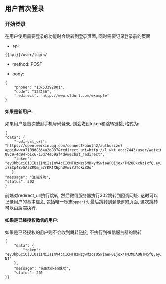 ## 用户首次登录

### 开始登录

在用户使用需要登录的功能时会跳转到登录页面, 同时需要记录登录前的页面

- api:

```
{{api}}/user/login/
```

- method: POST

- body: 

```
{
    "phone": "13753392801",
    "code": "123456",
    "redirect": "http://www.oldurl.com/example"
}
```

#### 如果是新用户: 

如果用户是首次使用手机号码登录, 则会收到token和跳转链接, 格式为:

```
{
"data": {
    "redirect_url": "https://open.weixin.qq.com/connect/oauth2/authorize?appid=wxa7109d8534a2d837&redirect_uri=http://l.wkt.ooo:7443/user/weixin_callback/&response_type=code&scope=snsapi_base&state=25c479b7-08c9-4d94-b1c6-10d74e59af4d#wechat_redirect",
    "token": "eyJhbGciOiJIUzI1NiIsImV4cCI6MTUzNzY5MDkyMSwiaWF0IjoxNTM2ODkxNzIxfQ.eyJtb2RlbCI6IlVzZXIiLCJpZCI6IjI1YzQ3OWI3LTA4YzktNGQ5NC1iMWM2LTEwZDc0ZTU5YWY0ZCIsImxldmVsIjowfQ.9YV-i7ECp4ZvSAzZROm_m7rKRtXEphUVwiYJTokiZOo"
   },
"message": "注册成功",
"status": 302
}

```

前端对redirect_url执行跳转, 然后微信服务器执行302跳转到回调网址. 这时可以记录用户的基本信息, 包括唯一标志`oppenid`, 最后跳转到登录前的页面, 这次跳转可以由后端执行.


#### 如果是已经授权微信的用户:

如果是已经授权的用户则不会收到跳转链接, 不执行到微信服务器的跳转

```
{
    "data": {
        "token": "eyJhbGciOiJIUzI1NiIsImV4cCI6MTUzNzgwMzczOSwiaWF0IjoxNTM3MDA0NTM5fQ.eyJtb2RlbCI6IlVzZXIiLCJpZCI6IjI3YjQ0ZDViLThiZDMtNGE0Zi1hOWVhLTczNGI5MGVhNjE0MiIsImxldmVsIjowfQ.D_ndlAloGupoSz_VN1cZPxw4uKT_4zS3oDj8wCRD-NI"
    },
    "message": "获取token成功",
    "status": 200
}}


```


